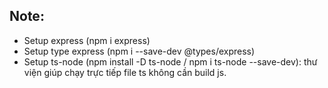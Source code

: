 ## Note:

-   Setup express (npm i express)
-   Setup type express (npm i --save-dev @types/express)
-   Setup ts-node (npm install -D ts-node / npm i ts-node --save-dev): thư viện giúp chạy trực tiếp file ts không cần build js.
